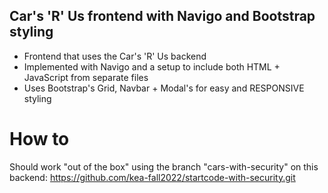 ## Car's 'R' Us frontend with Navigo and Bootstrap styling

- Frontend that uses the Car's 'R' Us backend
- Implemented with Navigo and a setup to include both HTML + JavaScript from separate files
- Uses Bootstrap's Grid, Navbar + Modal's for easy and RESPONSIVE styling

# How to
Should work "out of the box" using the branch "cars-with-security" on this backend: https://github.com/kea-fall2022/startcode-with-security.git
